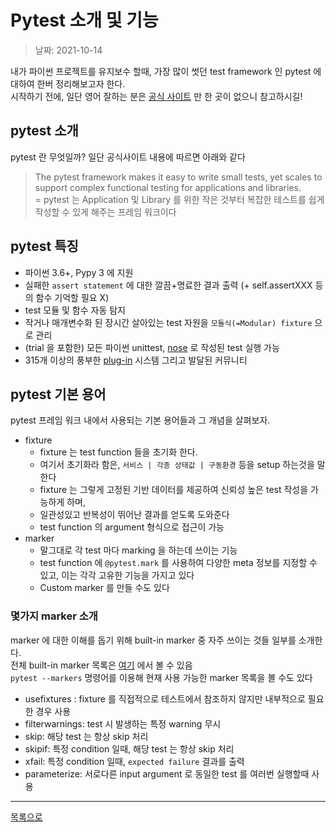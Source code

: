 # Pytest 소개 및 기능

> 날짜: 2021-10-14

내가 파이썬 프로젝트를 유지보수 할때, 가장 많이 썻던 test framework 인 pytest 에 대하여 한버 정리해보고자 한다.<br/>
시작하기 전에, 일단 영어 잘하는 분은 [공식 사이트](https://docs.pytest.org/) 만 한 곳이 없으니 참고하시길!

## pytest 소개

pytest 란 무엇일까? 일단 공식사이트 내용에 따르면 아래와 같다
> The pytest framework makes it easy to write small tests, yet scales to support complex functional testing for applications and libraries.<br/>
> = pytest 는 Application 및 Library 를 위한 작은 것부터 복잡한 테스트를 쉽게 작성할 수 있게 해주는 프레임 워크이다

## pytest 특징

- 파이썬 3.6+, Pypy 3 에 지원
- 실패한 `assert statement` 에 대한 깔끔+명료한 결과 출력 (+ self.assertXXX 등의 함수 기억할 필요 X)
- test 모듈 및 함수 자동 탐지
- 작거나 매개변수화 된 장시간 살아있는 test 자원을 `모듈식(=Modular) fixture` 으로 관리
- (trial 을 포함한) 모든 파이썬 unittest, [nose](https://nose.readthedocs.io/en/latest/) 로 작성된 test 실행 가능
- 315개 이상의 풍부한 [plug-in](https://docs.pytest.org/en/latest/reference/plugin_list.html) 시스템 그리고 발달된 커뮤니티

## pytest 기본 용어

pytest 프레임 워크 내에서 사용되는 기본 용어들과 그 개념을 살펴보자.

- fixture
  - fixture 는 test function 들을 초기화 한다.
  - 여기서 초기화라 함은, `서비스 | 각종 상태값 | 구동환경` 등을 setup 하는것을 말한다
  - fixture 는 그렇게 고정된 기반 데이터를 제공하여 신뢰성 높은 test 작성을 가능하게 하며,
  - 일관성있고 반복성이 뛰어난 결과를 얻도록 도와준다
  - test function 의 argument 형식으로 접근이 가능
- marker
  - 말그대로 각 test 마다 marking 을 하는데 쓰이는 기능
  - test function 에 `@pytest.mark` 를 사용하여 다양한 meta 정보를 지정할 수 있고, 이는 각각 고유한 기능을 가지고 있다
  - Custom marker 를 만들 수도 있다


### 몇가지 marker 소개

marker 에 대한 이해를 돕기 위해 built-in marker 중 자주 쓰이는 것들 일부를 소개한다.<br/>
전체 built-in marker 목록은 [여기](https://docs.pytest.org/en/6.2.x/reference.html#marks-ref) 에서 볼 수 있음<br/>
`pytest --markers` 명령어를 이용해 현재 사용 가능한 marker 목록을 볼 수도 있다

- usefixtures : fixture 를 직접적으로 테스트에서 참조하지 않지만 내부적으로 필요한 경우 사용
- filterwarnings: test 시 발생하는 특정 warning 무시
- skip: 해당 test 는 항상 skip 처리
- skipif: 특정 condition 일때, 해당 test 는 항상 skip 처리
- xfail: 특정 condition 일때, `expected failure` 결과를 출력
- parameterize: 서로다른 input argument 로 동일한 test 를 여러번 실행할때 사용


---

[목록으로](https://shiwoo-park.github.io/blog/kor)
